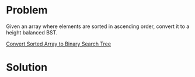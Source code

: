 
# Problem

Given an array where elements are sorted in ascending order, convert it to a
height balanced BST.



[Convert Sorted Array to Binary Search Tree](https://leetcode.com/problems/convert-sorted-array-to-binary-search-tree)

# Solution



